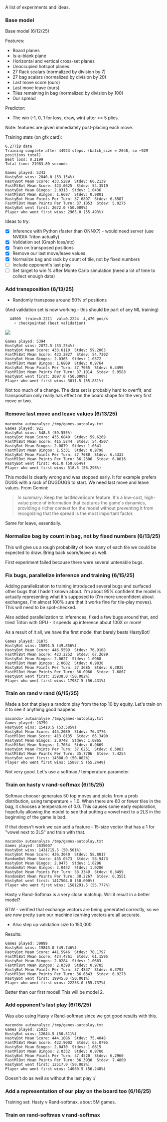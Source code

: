 A list of experiments and ideas.

### Base model

Base model (6/12/25)

Features:
- Board planes
- Is-a-blank plane
- Horizontal and vertical cross-set planes
- Unoccupied hotspot planes
- 27 Rack scalars (normalized by division by 7)
- 27 bag scalars (normalized by division by 20)
- Last move score (ours)
- Last move leave (ours)
- Tiles remaining in bag (normalized by division by 100)
- Our spread

Predictor:
- The win (-1, 0, 1 for loss, draw, win) after <= 5 plies.

Note: features are given immediately post-placing each move.

Training stats (on gfx card):

```
6.27TiB data
Training complete after 44923 steps. (batch_size = 2048, so ~92M positions total)
Best loss: 0.2199
Total time: 21983.80 seconds
```


```
Games played: 5343
HastyBot wins: 2840.0 (53.154%)
HastyBot Mean Score: 433.5289  Stdev: 60.2139
FastMlBot Mean Score: 423.0625  Stdev: 54.3519
HastyBot Mean Bingos: 2.0313  Stdev: 1.0436
FastMlBot Mean Bingos: 1.6697  Stdev: 0.9801
HastyBot Mean Points Per Turn: 37.6897  Stdev: 6.5587
FastMlBot Mean Points Per Turn: 37.1053  Stdev: 5.9275
HastyBot went first: 2672.0 (50.009%)
Player who went first wins: 2965.0 (55.493%)
```

Ideas to try:

- [x] Inference with Python (faster than ONNX?) - would need server (use NVIDIA Triton actually)
- [x] Validation set (Graph loss/etc)
- [x] Train on transposed positions
- [x] Remove our last move/leave values
- [x] Normalize bag and rack by count of tile, not by fixed numbers
- [ ] Include opponent's last play
- [ ] Set target to win % after Monte Carlo simulation (need a lot of time to collect enough data)

### Add transposition (6/13/25)

- Randomly transpose around 50% of positions

(And validation set is now working - this should be part of any ML training)

```
  44500  train=0.2211  val=0.2224  4,470 pos/s
    ✓ checkpointed (best validation)
```

![](model2.png)

```
Games played: 5394
HastyBot wins: 2872.5 (53.254%)
HastyBot Mean Score: 433.6110  Stdev: 59.2063
FastMlBot Mean Score: 423.2827  Stdev: 54.7302
HastyBot Mean Bingos: 2.0365  Stdev: 1.0372
FastMlBot Mean Bingos: 1.6809  Stdev: 0.9764
HastyBot Mean Points Per Turn: 37.7055  Stdev: 6.4496
FastMlBot Mean Points Per Turn: 37.1014  Stdev: 5.9583
HastyBot went first: 2697.0 (50.000%)
Player who went first wins: 3011.5 (55.831%)
```

Not too much of a change. The data set is probably hard to overfit, and
transposition only really has effect on the board shape for the very first move or two.


### Remove last move and leave values (6/13/25)

```
macondo> autoanalyze /tmp/games-autoplay.txt
Games played: 921
HastyBot wins: 548.5 (59.555%)
HastyBot Mean Score: 435.6840  Stdev: 59.6269
FastMlBot Mean Score: 415.5244  Stdev: 54.4507
HastyBot Mean Bingos: 2.0879  Stdev: 1.0341
FastMlBot Mean Bingos: 1.5331  Stdev: 0.9798
HastyBot Mean Points Per Turn: 37.7080  Stdev: 6.4333
FastMlBot Mean Points Per Turn: 36.2686  Stdev: 6.0016
HastyBot went first: 461.0 (50.054%)
Player who went first wins: 518.5 (56.298%)
```

This model is clearly wrong and was stopped early. It for example prefers DUGS with a rack of DUGDUGS to start. We need last move and leave values. From Gemini:

> In summary: Keep the lastMoveScore feature. It's a low-cost, high-value piece of information that captures the game's dynamics, providing a richer context for the model without preventing it from recognizing that the spread is the most important factor.

Same for leave, essentially.

### Normalize bag by count in bag, not by fixed numbers (6/13/25)

This will give us a rough probability of how many of each tile we could be expected to draw. Bring back score/leave as well.

First experiment failed because there were several untenable bugs.

### Fix bugs, parallelize inference and training (6/15/25)

Adding parallelization to training introduced several bugs and surfaced other bugs that I hadn't known about. I'm about 95% confident the model is actually representing what it's supposed to (I'm more unconfident about exchanges, I'm almost 100% sure that it works fine for tile-play moves). This will need to be spot-checked.

Also added parallelization to inferences, fixed a few bugs around that, and tried Triton with GPU - it speeds up inference about 100X or more!

As a result of it all, we have the first model that barely beats HastyBot!

```
Games played: 31875
HastyBot wins: 15891.5 (49.856%)
HastyBot Mean Score: 446.5599  Stdev: 76.9168
FastMlBot Mean Score: 423.2252  Stdev: 67.2689
HastyBot Mean Bingos: 2.0627  Stdev: 1.0968
FastMlBot Mean Bingos: 2.0682  Stdev: 0.9830
HastyBot Mean Points Per Turn: 37.3685  Stdev: 6.3035
FastMlBot Mean Points Per Turn: 36.0960  Stdev: 7.6867
HastyBot went first: 15938.0 (50.002%)
Player who went first wins: 17987.5 (56.431%)
```

### Train on rand v rand (6/15/25)

Made a bot that plays a random play from the top 10 by equity. Let's train on it to see if anything good happens.

```
macondo> autoanalyze /tmp/games-autoplay.txt
Games played: 28759
HastyBot wins: 15410.5 (53.585%)
HastyBot Mean Score: 443.2089  Stdev: 76.3776
FastMlBot Mean Score: 413.8135  Stdev: 65.3490
HastyBot Mean Bingos: 2.0748  Stdev: 1.0865
FastMlBot Mean Bingos: 1.7034  Stdev: 0.9669
HastyBot Mean Points Per Turn: 37.6251  Stdev: 6.5083
FastMlBot Mean Points Per Turn: 35.7706  Stdev: 7.4254
HastyBot went first: 14380.0 (50.002%)
Player who went first wins: 15887.5 (55.244%)
```

Not very good. Let's use a softmax / temperature parameter.

### Train on hasty v rand-softmax (6/15/25)

Softmax chooser generates 50 top moves and picks from a prob distribution, using temperature = 1.0. When there are 60 or fewer tiles in the bag, it chooses a temperature of 0.0. This causes some early exploration, hopefully allowing the model to see that putting a vowel next to a 2LS in the beginning of the game is bad.

If that doesn't work we can add a feature - 15-size vector that has a 1 for "vowel next to 2LS" and train with that.

```
macondo> autoanalyze /tmp/games-autoplay.txt
Games played: 2835007
HastyBot wins: 1431715.5 (50.501%)
HastyBot Mean Score: 436.3040  Stdev: 58.8817
RandomBot Mean Score: 435.0373  Stdev: 58.9473
HastyBot Mean Bingos: 2.0475  Stdev: 1.0296
RandomBot Mean Bingos: 2.0432  Stdev: 1.0286
HastyBot Mean Points Per Turn: 38.3349  Stdev: 6.3499
RandomBot Mean Points Per Turn: 38.2267  Stdev: 6.3551
HastyBot went first: 1417504.0 (50.000%)
Player who went first wins: 1581291.5 (55.777%)
```

Hasty v Rand-Softmax is a very close matchup. Will it result in a better model?


BTW - verified that exchange vectors are being generated correctly, so we are now pretty sure our machine learning vectors are all accurate.


- Also step up validation size to 150,000

Results:

```
Games played: 39889
HastyBot wins: 19843.0 (49.746%)
HastyBot Mean Score: 441.5946  Stdev: 70.1797
FastMlBot Mean Score: 424.4761  Stdev: 61.1595
HastyBot Mean Bingos: 2.0284  Stdev: 1.0683
FastMlBot Mean Bingos: 2.0398  Stdev: 0.9785
HastyBot Mean Points Per Turn: 37.4837  Stdev: 6.3793
FastMlBot Mean Points Per Turn: 36.6343  Stdev: 6.9273
HastyBot went first: 19945.0 (50.001%)
Player who went first wins: 22233.0 (55.737%)
```


Better than our first model! This will be model 2.


### Add opponent's last play (6/16/25)

Was also using Hasty v Rand-softmax since we got good results with this.

```
macondo> autoanalyze /tmp/games-autoplay.txt
Games played: 25033
HastyBot wins: 12644.5 (50.511%)
HastyBot Mean Score: 444.1086  Stdev: 75.4048
FastMlBot Mean Score: 422.9002  Stdev: 65.0795
HastyBot Mean Bingos: 2.0470  Stdev: 1.0815
FastMlBot Mean Bingos: 2.0332  Stdev: 0.9780
HastyBot Mean Points Per Turn: 37.4520  Stdev: 6.2960
FastMlBot Mean Points Per Turn: 36.3930  Stdev: 7.4809
HastyBot went first: 12517.0 (50.002%)
Player who went first wins: 14080.5 (56.248%)
```

Doesn't do as well as without the last play :/

### Add a representation of our play on the board too (6/16/25)

Training set: Hasty v Rand-softmax, about 5M games.


### Train on rand-softmax v rand-softmax
